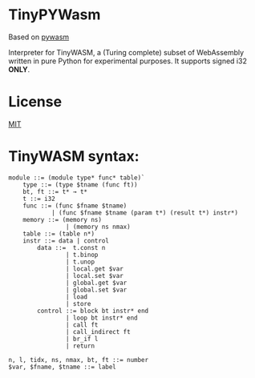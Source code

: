 # TinyPYWasm

Based on [pywasm](https://github.com/mohanson/pywasm)

Interpreter for TinyWASM, a (Turing complete) subset of WebAssembly written in pure Python for experimental purposes.
It supports signed i32 __ONLY__.

# License

[MIT](./LICENSE)

# TinyWASM syntax:

```
module ::= (module type* func* table)`
    type ::= (type $tname (func ft))
    bt, ft ::= t* → t*
    t ::= i32 
    func ::= (func $fname $tname) 
            | (func $fname $tname (param t*) (result t*) instr*) 
    memory ::= (memory ns)
                | (memory ns nmax)
    table ::= (table n*) 
    instr ::= data | control 
        data ::=  t.const n 
                | t.binop 
                | t.unop
                | local.get $var 
                | local.set $var
                | global.get $var 
                | global.set $var 
                | load 
                | store 
        control ::= block bt instr* end 
                | loop bt instr* end
                | call ft 
                | call_indirect ft 
                | br_if l
                | return

n, l, tidx, ns, nmax, bt, ft ::= number
$var, $fname, $tname ::= label

```
